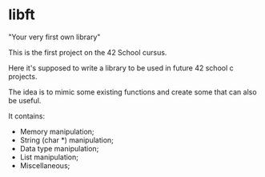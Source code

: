 # libft

"Your very first own library"

This is the first project on the 42 School cursus.

Here it's supposed to write a library to be used in future 42 school c projects.

The idea is to mimic some existing functions and create some that can also be useful.

It contains:
  - Memory manipulation;
  - String (char *) manipulation;
  - Data type manipulation;
  - List manipulation;
  - Miscellaneous;
